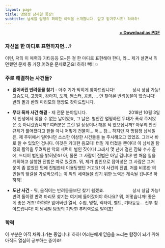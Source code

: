 ```yaml
---
layout: page
title: 명탐정 남세일 등장!
subtitle: 남세일 탐정의 화려한 이력을 소개합니다. 믿고 맡겨주시죠! 하하하!
---
```


<span style="float: right; "><a href="{{ '/assets/namseilresume.pdf' | prepend: site.baseurl }}"><strong>> Download as PDF</strong></a> </span>
<br>

### 자신을 한 마디로 표현하자면...?
이런, 저의 이  매력과 기타등등 모~든 걸 한 마디로 표현해야 한다, 라... 제가 살면서 직면했던 문제 중 가장 어려운 문제로군요! 하하! 빡!! 💥

### 주로 해결하는 사건들?
- **잃어버린 반려동물 찾기** - 아주 기가 막히게 찾아드립니다! <span style="float: right; ">상시 상담 가능!</span>  
고슴도치, 고양이, 강아지, 토끼, 햄스터, 공룡, ... 안 찾아본 반려동물이 없습니다! 반려 돌과 반려 마리모의 행방도 찾아드립니다.

- **무대 폭파 사건 해결** - 제 전문 분야입니다. <span style="float: right; ">2018년 10월 3일</span>  
제 인생에서 잊을 수 없는 날이었죠, 그 날은. 별안간 멀쩡하던 무대가 폭삭 주저앉은 것 아니겠습니까? 여러분은 그런 일 상상이나 해본 적 있으십니까? 아무리 안전 규제가 풀어졌다고 한들 아니 어떻게 건물이... 허... 참... 하지만 저 명탐정 남세일은, 제 주위에서 일어나던 소소한 이상한 사건들을 늘 주시해오고 있었죠. 그래서 바로 알 수 있었던 겁니다. 이것은 거대한 음모다! 터질 게 터졌을 뿐이다! 이 남세일 탐정의 활약을 두려워한 악의 세력이 벌인 짓이다! 그래서 몇 년에 걸친 잠복 수사 끝에, 드디어 범인을 밝혀냈죠! 아, 물론 그 사람이 진범은 아닐 겁니다! 맨 처음 일을 계획하고 실행한 진범은 따로 있겠죠. 뭐, 제가 범인으로 잡아넣은 그 사람은 그저 운이 좀 없었던 탓에 진범한테 이용당했던 거고요! 이 사건의 진범, 저를 비롯한 의인들의 앞길을 가로막으려는 이 악의 세력들을 잡기 위한 노력은 계속될 겁니다! 하하하!

- **도난 사건** - 뭐, 움직이는 반려동물보단 찾기 쉽겠죠. <span style="float: right; ">상시 상담 가능!</span>  
반려 돌이랑 반려 마리모 찾기는 여기에 들어갔어야 하나요? 뭐, 어떻습니까! 좋은 게 좋은 거죠! 하하하! 잃어버린 열쇠, 수첩, 명함, 넥타이, 벨트, 기타등등... 전부 찾아드립니다! 이 남세일 탐정의 기막힌 추리력으로 말이죠!

### 학력

이 부분은 아직 채워나가는 중입니다! 하하! 여러분에게 믿음을 드리는 탐정이 되기 위해 아직도 열심히 공부하는 중이죠!